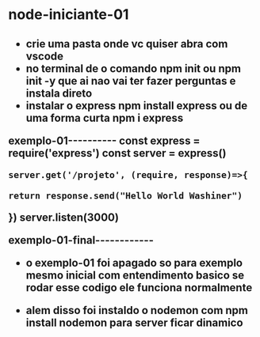 # node-iniciante-01

<h2>

- crie uma pasta onde vc quiser abra com vscode
- no terminal de o comando npm init ou npm init -y que ai nao vai ter fazer perguntas e instala direto
- instalar o express npm install express ou de uma forma curta npm i express


exemplo-01----------
    const express = require('express')
    const server = express()

    server.get('/projeto', (require, response)=>{

    return response.send("Hello World Washiner")

})
    server.listen(3000)

exemplo-01-final------------

- o exemplo-01 foi apagado so para exemplo mesmo inicial com entendimento basico se rodar esse codigo ele funciona normalmente 

- alem disso foi instaldo o nodemon com npm install nodemon para server ficar dinamico

</h2>
